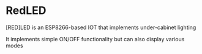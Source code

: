 # RedLED

[RED]LED  is an ESP8266-based IOT that implements under-cabinet lighting

It implements simple ON/OFF functionality but can also display various modes
